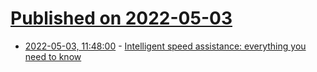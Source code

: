 # [Published on 2022-05-03](index.md)

* [2022-05-03, 11:48:00](https://news.ycombinator.com/item?id=31247152) - [Intelligent speed assistance: everything you need to know](https://www.autocar.co.uk/car-news/features/intelligent-speed-assistance-everything-you-need-know)
